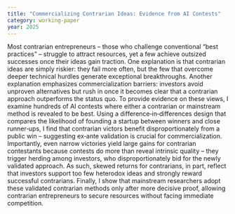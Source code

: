 ```yaml
---
title: "Commercializing Contrarian Ideas: Evidence from AI Contests"
category: working-paper
year: 2025
---
```

Most contrarian entrepreneurs – those who challenge conventional “best practices” – struggle to attract resources, yet a few achieve outsized successes once their ideas gain traction. One explanation is that contrarian ideas are simply riskier: they fail more often, but the few that overcome deeper technical hurdles generate exceptional breakthroughs. Another explanation emphasizes commercialization barriers: investors avoid unproven alternatives but rush in once it becomes clear that a contrarian approach outperforms the status quo. To provide evidence on these views, I examine hundreds of AI contests where either a contrarian or mainstream method is revealed to be best. Using a difference‐in‐differences design that compares the likelihood of founding a startup between winners and close runner‐ups, I find that contrarian victors benefit disproportionately from a public win – suggesting ex‐ante validation is crucial for commercialization. Importantly, even narrow victories yield large gains for contrarian contestants because contests do more than reveal intrinsic quality – they trigger herding among investors, who disproportionately bid for the newly validated approach. As such, skewed returns for contrarians, in part, reflect that investors support too few heterodox ideas and strongly reward successful contrarians. Finally, I show that mainstream researchers adopt these validated contrarian methods only after more decisive proof, allowing contrarian entrepreneurs to secure resources without facing immediate competition.
